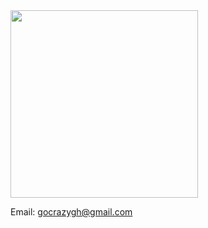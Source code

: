 <img src="https://github.com/gocrazygh/gocrazygh/blob/main/warmcoffee.gif" width="300" height="300" />

Email: gocrazygh@gmail.com
